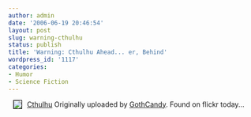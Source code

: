 ```yaml
---
author: admin
date: '2006-06-19 20:46:54'
layout: post
slug: warning-cthulhu
status: publish
title: 'Warning: Cthulhu Ahead... er, Behind'
wordpress_id: '1117'
categories:
- Humor
- Science Fiction
---
```

<a title="photo sharing" href="http://www.flickr.com/photos/gothcandy/143837543/"><img hspace="10" align="left" style="border: 1px solid #000000" src="http://farm1.static.flickr.com/45/143837543_0773ef6d31_m.jpg" /></a>

<a href="http://www.flickr.com/photos/gothcandy/143837543/">Cthulhu</a>
Originally uploaded by <a href="http://www.flickr.com/people/gothcandy/">GothCandy</a>.
Found on flickr today...<br clear="all" />
